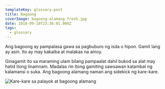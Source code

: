 ```yaml
---
templateKey: glossary-post
title: Bagoong
coverImage: bagoong-alamang-fresh.jpg
date: 2018-09-10T23:36:01.000Z
tags:
  - glossary
---
```


Ang bagoong ay pampalasa gawa sa pagbuburo ng isda o hipon. Gamit lang ay asin. Ito ay may kakaiba at malakas na amoy.

Ginagamit ito sa maraming ulam bilang pampaalat dahil bukod sa alat may hatid itong linamnam. Madalas rin itong gamiting sawsawan katambal ng kalamansi o suka. Ang bagoong alamang naman ang sidekick ng kare-kare.

![Kare-kare sa palayok at bagoong alamang](/static/images/kare-kare-bagoong-alamang.jpg?nf_resize=fit&w=960)
